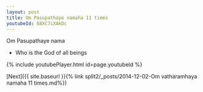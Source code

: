 ```yaml
---
layout: post
title: Om Pasupathaye namaha 11 times
youtubeId: 88XC7iXAkDc
---
```

 
 
Om Pasupathaye nama 
 
 -  Who is the God of all beings 
 
  
 
  
 
 
 
 
 
 


{% include youtubePlayer.html id=page.youtubeId %}
 
[Next]({{ site.baseurl }}{% link  split2/_posts/2014-12-02-Om vatharamhaya namaha 11 times.md%})
 
